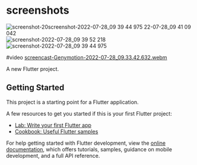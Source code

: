 # screenshots
![screenshot-20![screenshot-2022-07-28_09 39 44 975](https://user-images.githubusercontent.com/85531657/181450838-74cbd230-f523-4c4b-8d09-0356e74a9fa7.png)
22-07-28_09 41 09 042](https://user-images.githubusercontent.com/85531657/181450785-8ffef256-1933-413b-b995-52c006a2bca9.png)
![screenshot-2022-07-28_09 39 52 218](https://user-images.githubusercontent.com/85531657/181450893-313ac6b8-4e40-40e8-952d-5147fe1ecd9c.png)
![screenshot-2022-07-28_09 39 44 975](https://user-images.githubusercontent.com/85531657/181458238-49f89b98-e237-4612-ac94-84f3905c5773.png)

 #video
 [screencast-Genymotion-2022-07-28_09.33.42.632.webm](https://user-images.githubusercontent.com/85531657/181451054-0385506a-c21f-449b-a571-415bcf9b15b0.webm)


A new Flutter project.

## Getting Started

This project is a starting point for a Flutter application.

A few resources to get you started if this is your first Flutter project:

- [Lab: Write your first Flutter app](https://docs.flutter.dev/get-started/codelab)
- [Cookbook: Useful Flutter samples](https://docs.flutter.dev/cookbook)

For help getting started with Flutter development, view the
[online documentation](https://docs.flutter.dev/), which offers tutorials,
samples, guidance on mobile development, and a full API reference.
